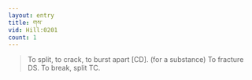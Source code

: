 ```yaml
---
layout: entry
title: གས་
vid: Hill:0201
count: 1
---
```

> To split, to crack, to burst apart [CD]\. (for a substance) To fracture DS\. To break, split TC\.


